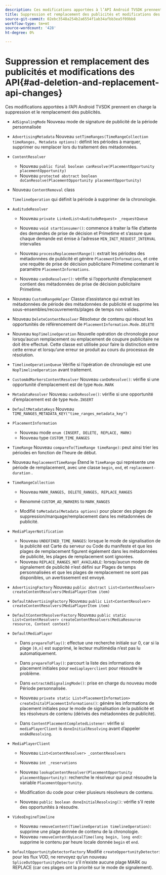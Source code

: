 ```yaml
---
description: Ces modifications apportées à l’API Android TVSDK prennent en charge la suppression et le remplacement des publicités.
title: Suppression et remplacement des publicités et modifications des API
source-git-commit: 02ebc3548a254b2a6554f1ab34afbb3ea5f09bb8
workflow-type: tm+mt
source-wordcount: '428'
ht-degree: 0%

---
```


# Suppression et remplacement des publicités et modifications des API{#ad-deletion-and-replacement-api-changes}

Ces modifications apportées à l’API Android TVSDK prennent en charge la suppression et le remplacement des publicités.

* `AdSignalingMode` Nouveau mode de signature de publicité de la période personnalisée

* `AdvertisingMetadata` Nouveau `setTimeRanges(TimeRangeCollection timeRanges, Metadata options)`: définit les périodes à marquer, supprimer ou remplacer lors du traitement des métadonnées.

* `ContentResolver`

   * Nouveau `public final boolean canResolve(PlacementOpportunity placementOpportunity)`
   * Nouveau `protected abstract boolean doCanResolve(PlacementOpportunity placementOpportunity)`

* Nouveau `ContentRemoval` class

  `TimelineOperation` qui définit la période à supprimer de la chronologie.

* `AuditudeResolver`

   * Nouveau `private LinkedList<AuditudeRequest> _requestQueue`
   * Nouveau `void startConsumer()`: commence à traiter la file d’attente des demandes de prise de décision et Primetime et s’assure que chaque demande est émise à l’adresse `MIN_INIT_REQUEST_INTERVAL` intervalles

   * Nouveau `processReplacementRange()`: extrait les périodes des métadonnées de publicité et génère `PlacementInformations`, et crée une requête de prise de décision publicitaire Primetime contenant le paramètre `PlacementInformations`.

   * Nouveau `canDoResolver()`: vérifie si l’opportunité d’emplacement contient des métadonnées de prise de décision publicitaire Primetime.

* Nouveau `CustomRangeHelper` Classe d’assistance qui extrait les métadonnées de période des métadonnées de publicité et supprime les sous-ensembles/recouvrements/plages de temps non valides.

* Nouveau `DeleteContentResolver` Résolveur de contenu qui résout les opportunités de référencement de `PlacementInformation.Mode.DELETE`

* Nouveau `NopTimelineOperation` Nouvelle opération de chronologie pour lorsqu’aucun remplacement ou emplacement de coupure publicitaire ne doit être effectué. Cette classe est utilisée pour faire la distinction entre cette erreur et lorsqu’une erreur se produit au cours du processus de résolution.

* `TimelineOperationQueue` Vérifie si l’opération de chronologie est une `NopTimelineOperation` avant traitement.

* `CustomAdMarkersContentResolver` Nouveau `canDoResolve()`: vérifie si une opportunité d’emplacement est de type `Mode.MARK`

* `MetadataResolver` Nouveau `canDoResolve()`: vérifie si une opportunité d’emplacement est de type `Mode.INSERT`

* `DefaultMetadataKeys` Nouveau `TIME_RANGES_METADATA_KEY("time_ranges_metadata_key")`

* `PlacementInformation`

   * Nouveau mode `enum (INSERT, DELETE, REPLACE, MARK)`
   * Nouveau type `CUSTOM_TIME_RANGES`

* `TimeRange` Nouveau `compareTo(TimeRange timeRange)`: peut ainsi trier les périodes en fonction de l’heure de début.

* Nouveau `ReplacementTimeRange` Étend le `TimeRange` qui représente une période de remplacement, avec une classe `begin`, `end`, et `replacement-duration` .

* `TimeRangeCollection`

   * Nouveau `MARK_RANGES, DELETE_RANGES, REPLACE_RANGES`
   * Renommé `CUSTOM_AD_MARKERS` to `MARK_RANGES`

   * Modifié `toMetadata(Metadata options)` pour placer des plages de suppression/marquage/remplacement dans les métadonnées de publicité.

* `MediaPlayerNotification`

   * Nouveau `UNDEFINED_TIME_RANGES`: lorsque le mode de signalisation de la publicité est Carte du serveur ou Code du manifeste et que les plages de remplacement figurent également dans les métadonnées de publicité, les plages de remplacement sont ignorées.
   * Nouveau `REPLACE_RANGES_NOT_AVAILABLE`: lorsqu’aucun mode de signalement de publicité n’est défini sur Plages de temps personnalisées et que les plages de remplacement ne sont pas disponibles, un avertissement est envoyé.

* `AdvertisingFactory` Nouveau `public abstract List<ContentResolver> createContentResolvers(MediaPlayerItem item)`

* `DefaultAdvertisingFactory` Nouveau `public List<ContentResolver> createContentResolvers(MediaPlayerItem item)`

* `DefaultContentResolverFactory` Nouveau `public static List<ContentResolver> createContentResolvers(MediaResource resource, Context context)`

* `DefaultMediaPlayer`

   * Dans `prepareToPlay()`: effectue une recherche initiale sur 0, car si la plage `[0,n]` est supprimé, le lecteur multimédia n’est pas lu automatiquement.

   * Dans `prepareToPlay()`: parcourt la liste des informations de placement initiales pour `mediaplayerclient` pour résoudre le problème.

   * Dans `extractAdSignalingMode()`: prise en charge du nouveau mode Période personnalisée.
   * Nouveau `private static List<PlacementInformation> createInitalPlacementInformations()`: génère les informations de placement initiales pour le mode de signalisation de la publicité et les résolveurs de contenu (dérivés des métadonnées de publicité).
   * Dans `ContentPlacementCompletedListener`: vérifie si `mediaPlayerClient` is `doneInitialResolving` avant d’appeler `endAdResolving`.

* `MediaPlayerClient`

   * Nouveau `List<ContentResolver> _contentResolvers`
   * Nouveau `int _reservations`
   * Nouveau `lookupContentResolver(PlacementOpportunity placementOpportunity)`: recherche le résolveur qui peut résoudre la variable `PlacementOpportunity`.

   * Modification du code pour créer plusieurs résolveurs de contenu.
   * Nouveau `public boolean doneInitialResolving()`: vérifie s’il reste des opportunités à résoudre.

* `VideoEngineTimeline`

   * Nouveau `removeContent(TimelineOperation timelineOperation)`: supprime une plage donnée de contenu de la chronologie.
   * Nouveau `removeContentByLocalTime(long begin, long end)`: supprime le contenu par heure locale donnée `begin` et `end`.

* `DefaultOpportunityDetectorFactory` Modifié `createOpportunityDetector`: pour les flux VOD, ne renvoyez qu’un nouveau `SpliceOutOpportunityDetector` s’il n’existe aucune plage MARK ou REPLACE (car ces plages ont la priorité sur le mode de signalement).
